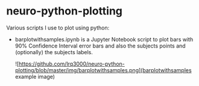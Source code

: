 # neuro-python-plotting
Various scripts I use to plot using python:

* barplotwithsamples.ipynb is a Jupyter Notebook script to plot bars with 90% Confidence Interval error bars and also the subjects points and (optionally) the subjects labels.

  ![https://github.com/lrq3000/neuro-python-plotting/blob/master/img/barplotwithsamples.png](barplotwithsamples example image)